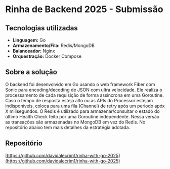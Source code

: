 # Rinha de Backend 2025 - Submissão

## Tecnologias utilizadas
- **Linguagem:** Go
- **Armazenamento/Fila:** Redis/MongoDB
- **Balanceador:** Nginx
- **Orquestração:** Docker Compose

## Sobre a solução
O backend foi desenvolvido em Go usando o web framework Fiber com Sonic para encoding/decoding de JSON com ultra velocidade. Ele realiza o processamento de cada requisição de forma assincrona em uma Goroutine. Caso o tempo de resposta esteja alto ou as APIs do Processor estejam indisponíveis, coloca para uma fila (Channel) de retry após um periodo apóx X milisegundos. O Redis é utilizado para armazenar/consultar o estado do último Health Check feito por uma Goroutine independente. Nessa versão as transações são armazenadas no MongoDB em vez do Redis. No repositório abaixo tem mais detalhes da estratégia adotada. 

## Repositório
[https://github.com/davidalecrim1/rinha-with-go-2025](https://github.com/davidalecrim1/rinha-with-go-2025)
